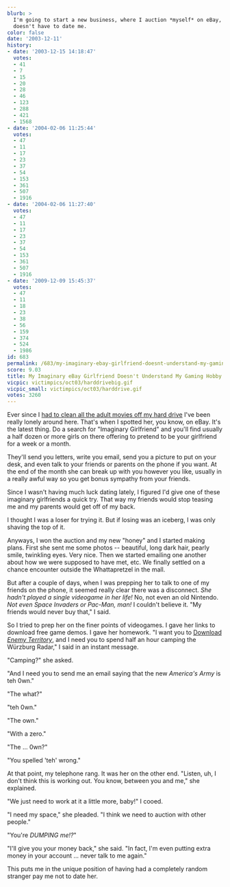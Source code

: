 ```yaml
---
blurb: >
  I'm going to start a new business, where I auction *myself* on eBay, and the winner
  doesn't have to date me.
color: false
date: '2003-12-11'
history:
- date: '2003-12-15 14:18:47'
  votes:
  - 41
  - 7
  - 15
  - 20
  - 28
  - 46
  - 123
  - 288
  - 421
  - 1568
- date: '2004-02-06 11:25:44'
  votes:
  - 47
  - 11
  - 17
  - 23
  - 37
  - 54
  - 153
  - 361
  - 507
  - 1916
- date: '2004-02-06 11:27:40'
  votes:
  - 47
  - 11
  - 17
  - 23
  - 37
  - 54
  - 153
  - 361
  - 507
  - 1916
- date: '2009-12-09 15:45:37'
  votes:
  - 47
  - 11
  - 18
  - 23
  - 38
  - 56
  - 159
  - 374
  - 524
  - 1986
id: 683
permalink: /683/my-imaginary-ebay-girlfriend-doesnt-understand-my-gaming-hobby/
score: 9.03
title: My Imaginary eBay Girlfriend Doesn't Understand My Gaming Hobby
vicpic: victimpics/oct03/harddrivebig.gif
vicpic_small: victimpics/oct03/harddrive.gif
votes: 3260
---
```


Ever since I [had to clean all the adult movies off my hard
drive](%ARTICLE[660]%) I've been really lonely around here. That's
when I spotted her, you know, on eBay. It's the latest thing. Do a
search for "Imaginary Girlfriend" and you'll find usually a half dozen
or more girls on there offering to pretend to be your girlfriend for a
week or a month.

They'll send you letters, write you email, send you a picture to put on
your desk, and even talk to your friends or parents on the phone if you
want. At the end of the month she can break up with you however you
like, usually in a really awful way so you get bonus sympathy from your
friends.

Since I wasn't having much luck dating lately, I figured I'd give one of
these imaginary girlfriends a quick try. That way my friends would stop
teasing me and my parents would get off of my back.

I thought I was a loser for trying it. But if losing was an iceberg, I
was only shaving the top of it.

Anyways, I won the auction and my new "honey" and I started making
plans. First she sent me some photos -- beautiful, long dark hair,
pearly smile, twinkling eyes. Very nice. Then we started emailing one
another about how we were supposed to have met, etc. We finally settled
on a chance encounter outside the Whattapretzel in the mall.

But after a couple of days, when I was prepping her to talk to one of my
friends on the phone, it seemed really clear there was a disconnect.
*She hadn't played a single videogame in her life!* No, not even an old
Nintendo. *Not even Space Invaders or Pac-Man, man!* I couldn't believe
it. "My friends would never buy that," I said.

So I tried to prep her on the finer points of videogames. I gave her
links to download free game demos. I gave her homework. "I want you to
[Download *Enemy
Territory*](http://web.archive.org/web/20031211000000/http://www.fileplanet.com/files/120000/124800.shtml),
and I need you to spend half an hour camping the Würzburg Radar," I said
in an instant message.

"Camping?" she asked.

"And I need you to send me an email saying that the new *America's Army*
is teh 0wn."

"The what?"

"teh 0wn."

"The own."

"With a zero."

"The ... 0wn?"

"You spelled 'teh' wrong."

At that point, my telephone rang. It was her on the other end. "Listen,
uh, I don't think this is working out. You know, between you and me,"
she explained.

"We just need to work at it a little more, baby!" I cooed.

"I need my space," she pleaded. "I think we need to auction with other
people."

"You're *DUMPING me!?*"

"I'll give you your money back," she said. "In fact, I'm even putting
extra money in your account ... never talk to me again."

This puts me in the unique position of having had a completely random
stranger pay me not to date her.
